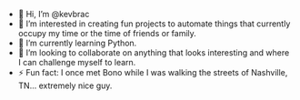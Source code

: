 - 👋 Hi, I’m @kevbrac
- 👀 I’m interested in creating fun projects to automate things that currently occupy my time or the time of friends or family.
- 🌱 I’m currently learning Python.
- 💞️ I’m looking to collaborate on anything that looks interesting and where I can challenge myself to learn.
- ⚡ Fun fact: I once met Bono while I was walking the streets of Nashville, TN... extremely nice guy.

<!---
kevbrac/kevbrac is a ✨ special ✨ repository because its `README.md` (this file) appears on your GitHub profile.
You can click the Preview link to take a look at your changes.
--->

